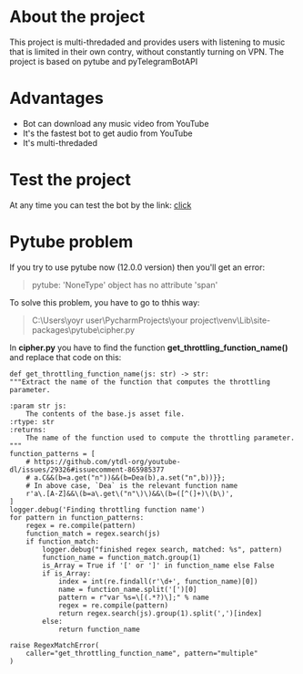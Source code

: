 # About the project

This project is multi-thredaded and provides users with listening to music that is limited in their own contry, without constantly turning on VPN.
The project is based on pytube and pyTelegramBotAPI

# Advantages
- Bot can download any music video from YouTube
- It's the fastest bot to get audio from YouTube
- It's multi-thredaded

# Test the project

At any time you can test the bot by the link: [click](t.me/Musik_Youtube_Bot)

# Pytube problem

If you try to use pytube now (12.0.0 version) then you'll get an error: 
>pytube: 'NoneType' object has no attribute 'span'

To solve this problem, you have to go to thhis way: 
>C:\Users\yoyr user\PycharmProjects\your project\venv\Lib\site-packages\pytube\cipher.py

In **cipher.py** you have to find the function **get_throttling_function_name()** and replace that code on this:

```
def get_throttling_function_name(js: str) -> str:
"""Extract the name of the function that computes the throttling parameter.

:param str js:
    The contents of the base.js asset file.
:rtype: str
:returns:
    The name of the function used to compute the throttling parameter.
"""
function_patterns = [
    # https://github.com/ytdl-org/youtube-dl/issues/29326#issuecomment-865985377
    # a.C&&(b=a.get("n"))&&(b=Dea(b),a.set("n",b))}};
    # In above case, `Dea` is the relevant function name
    r'a\.[A-Z]&&\(b=a\.get\("n"\)\)&&\(b=([^(]+)\(b\)',
]
logger.debug('Finding throttling function name')
for pattern in function_patterns:
    regex = re.compile(pattern)
    function_match = regex.search(js)
    if function_match:
        logger.debug("finished regex search, matched: %s", pattern)
        function_name = function_match.group(1)
        is_Array = True if '[' or ']' in function_name else False
        if is_Array:
            index = int(re.findall(r'\d+', function_name)[0])
            name = function_name.split('[')[0]
            pattern = r"var %s=\[(.*?)\];" % name
            regex = re.compile(pattern)
            return regex.search(js).group(1).split(',')[index]
        else:
            return function_name

raise RegexMatchError(
    caller="get_throttling_function_name", pattern="multiple"
)
```
